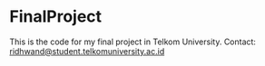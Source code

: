 # FinalProject
This is the code for my final project in Telkom University.
Contact: ridhwand@student.telkomuniversity.ac.id
